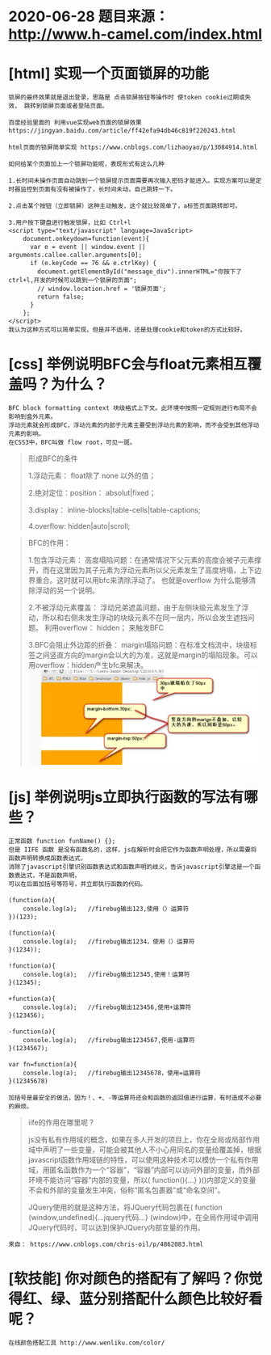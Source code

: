 # 2020-06-28 题目来源：http://www.h-camel.com/index.html #

# [html] 实现一个页面锁屏的功能 #
	锁屏的最终效果就是退出登录，思路是 点击锁屏按钮等操作时 使token cookie过期或失效， 跳转到锁屏页面或者登陆页面。

	百度经验里面的 利用vue实现web页面的锁屏效果 https://jingyan.baidu.com/article/ff42efa94db46c819f220243.html	

	html页面的锁屏简单实现 https://www.cnblogs.com/lizhaoyao/p/13084914.html

	如何给某个页面加上一个锁屏功能呢，表现形式有这么几种
	
	1.长时间未操作页面自动跳到一个锁屏提示页面需要再次输入密码才能进入。实现方案可以是定时器监控到页面有没有被操作了，长时间未动，自己跳转一下。
	
	2.点击某个按钮（立即锁屏）这种主动触发，这个就比较简单了，a标签页面跳转即可。
	
	3.用户按下键盘进行触发锁屏，比如 Ctrl+l
	<script type="text/javascript" language=JavaScript>
	    document.onkeydown=function(event){
	      var e = event || window.event || arguments.callee.caller.arguments[0];
	      if (e.keyCode == 76 && e.ctrlKey) {
	        document.getElementById("message_div").innerHTML="你按下了ctrl+l,开发的时候可以跳到一个锁屏的页面";
	        // window.location.href = '锁屏页面';
	        return false;
	      }
	    };
	</script>
	我认为这种方式可以简单实现，但是并不适用，还是处理cookie和token的方式比较好。

# [css] 举例说明BFC会与float元素相互覆盖吗？为什么？ #
	BFC block formatting context 块级格式上下文。此环境中按照一定规则进行布局不会影响到盒外元素。
	浮动元素就会形成BFC，浮动元素的内部子元素主要受到浮动元素的影响，而不会受到其他浮动元素的影响。
	在CSS3中，BFC叫做 flow root，可见一斑。

>形成BFC的条件
>
>1.浮动元素： float除了 none 以外的值；
>
>2.绝对定位：position： absolut|fixed；
>
>3.display： inline-blocks|table-cells|table-captions;
>
>4.overflow: hidden|auto|scroll;

>BFC的作用：
>
>1.包含浮动元素： 高度塌陷问题：在通常情况下父元素的高度会被子元素撑开，而在这里因为其子元素为浮动元素所以父元素发生了高度坍塌，上下边界重合。这时就可以用bfc来清除浮动了。 也就是overflow 为什么能够清除浮动的另一个说明。
>
>2.不被浮动元素覆盖： 浮动兄弟遮盖问题，由于左侧块级元素发生了浮动，所以和右侧未发生浮动的块级元素不在同一层内，所以会发生遮挡问题。 利用overflow： hidden； 来触发BFC
>
>3.BFC会阻止外边距的折叠： margin塌陷问题：在标准文档流中，块级标签之间竖直方向的margin会以大的为准，这就是margin的塌陷现象。可以用overflow：hidden产生bfc来解决。
![](files/marginTX.png)


# [js] 举例说明js立即执行函数的写法有哪些？ #
	正常函数 function funName() {}; 
	但是 IIFE 函数 是没有函数名的，这样，js在解析时会把它作为函数声明处理，所以需要将函数声明转换成函数表达式，
	消除了javascript引擎识别函数表达式和函数声明的歧义，告诉javascript引擎这是一个函数表达式，不是函数声明，
	可以在后面加括号等符号，并立即执行函数的代码。

	(function(a){
   		console.log(a);   //firebug输出123,使用（）运算符
	})(123);
	 
	(function(a){
	    console.log(a);   //firebug输出1234，使用（）运算符
	}(1234));
	 
	!function(a){
	    console.log(a);   //firebug输出12345,使用！运算符
	}(12345);
	 
	+function(a){
	    console.log(a);   //firebug输出123456,使用+运算符
	}(123456);
	 
	-function(a){
	    console.log(a);   //firebug输出1234567,使用-运算符
	}(1234567);
	 
	var fn=function(a){
	    console.log(a);   //firebug输出12345678，使用=运算符
	}(12345678)
	
	加括号是最安全的做法，因为！、+、-等运算符还会和函数的返回值进行运算，有时造成不必要的麻烦。

>iife的作用在哪里呢？
>
>js没有私有作用域的概念，如果在多人开发的项目上，你在全局或局部作用域中声明了一些变量，可能会被其他人不小心用同名的变量给覆盖掉，根据javascript函数作用域链的特性，可以使用这种技术可以模仿一个私有作用域，用匿名函数作为一个“容器”，“容器”内部可以访问外部的变量，而外部环境不能访问“容器”内部的变量，所以( function(){…} )()内部定义的变量不会和外部的变量发生冲突，俗称“匿名包裹器”或“命名空间”。
>
>JQuery使用的就是这种方法，将JQuery代码包裹在( function (window,undefined){…jquery代码…} (window)中，在全局作用域中调用JQuery代码时，可以达到保护JQuery内部变量的作用。

	来自： https://www.cnblogs.com/chris-oil/p/4862083.html

# [软技能] 你对颜色的搭配有了解吗？你觉得红、绿、蓝分别搭配什么颜色比较好看呢？ #
	在线颜色搭配工具 http://www.wenliku.com/color/